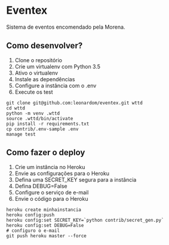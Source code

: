 # Eventex

Sistema de eventos encomendado pela Morena.

## Como desenvolver?

1. Clone o repositório
2. Crie um virtualenv com Python 3.5
3. Ativo o virtualenv 
4. Instale as dependências
5. Configure a instância com o .env
6. Execute os test

```console
git clone git@github.com:leonardom/eventex.git wttd
cd wttd
python -m venv .wttd
source .wttd/bin/activate
pip install -r requirements.txt
cp contrib/.env-sample .env
manage test
```


## Como fazer o deploy

1. Crie um instância no Heroku
2. Envie as configurações para o Heroku
3. Defina uma SECRET_KEY segura para a instância
4. Defina DEBUG=False
5. Configure o serviço de e-mail
6. Envie o código para o Heroku

```console
heroku create minhainstancia
heroku config:push
heroku config:set SECRET_KEY=`python contrib/secret_gen.py`
heroku config:set DEBUG=False
# configuro o e-mail
git push heroku master --force

```